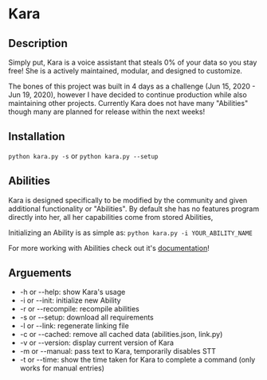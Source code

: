 # Kara

## Description
Simply put, Kara is a voice assistant that steals 0% of your data so you stay free!
She is a actively maintained, modular, and designed to customize.

The bones of this project was built in 4 days as a challenge (Jun 15, 2020 - Jun 19, 2020),
however I have decided to continue production while also maintaining other projects.
Currently Kara does not have many "Abilities" though many are planned for release within
the next weeks!

## Installation
`python kara.py -s`
or
`python kara.py --setup`
## Abilities

Kara is designed specifically to be modified by the community and given additional
functionality or "Abilities". By default she has no features program directly into
her, all her capabilities come from stored Abilities,

Initializing an Ability is as simple as:
`python kara.py -i YOUR_ABILITY_NAME`

For more working with Abilities check out it's [documentation](src/Core/Data/Docs/abilities.md)!


## Arguements
- -h or --help: show Kara's usage
- -i or --init: initialize new Ability
- -r or --recompile: recompile abilities
- -s or --setup: download all requirements
- -l or --link: regenerate linking file
- -c or --cached: remove all cached data (abilities.json, link.py)
- -v or --version: display current version of Kara
- -m or --manual: pass text to Kara, temporarily disables STT
- -t or --time: show the time taken for Kara to complete a command (only works for manual entries)
